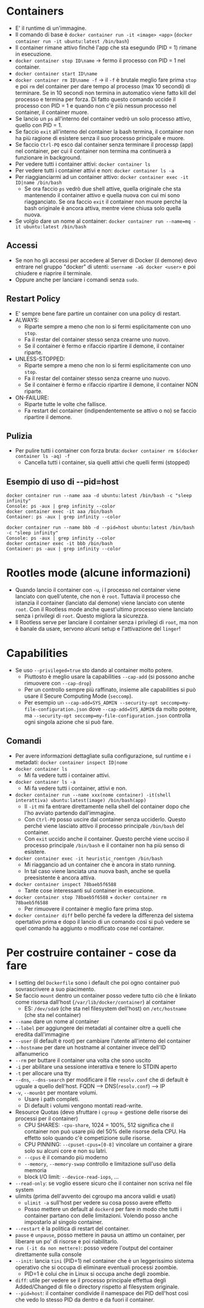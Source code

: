 # Containers
* E' il runtime di un'immagine.
* Il comando di base è `docker container run -it <image> <app>` (`docker container run -it ubuntu:latest /bin/bash`)
* Il container rimane attivo finché l'app che sta esegundo (PID = 1) rimane in esecuzione.
* `docker container stop ID\name` -> fermo il processo con PID = 1 nel container.
* `docker container start ID\name`
* `docker container rm ID\name -f` -> il `-f` è brutale meglio fare prima `stop` e poi `rm` del container per dare tempo al processo (max 10 secondi) di terminare. Se in 10 secondi non termina in automatico viene fatto kill del processo e termina per forza. Di fatto questo comando uccide il processo con PID = 1 e quando non c'è più nessun processo nel container, il container muore.
* Se lancio un `ps` all'interno del container vedrò un solo processo attivo, quello con PID = 1.
* Se faccio `exit` all'interno del container la bash termina, il container non ha più ragione di esistere senza il suo processo principale e muore.
* Se faccio `Ctrl-PQ` esco dal container senza terminare il processp (app) nel container, per cui il container non termina ma continuerà a funzionare in background.
* Per vedere tutti i container attivi: `docker container ls`
* Per vedere tutti i container attivi e non: `docker container ls -a`
* Per riaggianciarmi ad un container attivo: `docker container exec -it ID|name /bin/bash`
    * Se ora faccio `ps` vedrò due shell attive, quella originale che sta mantenendo il container attivo e quella nuova con cui mi sono riagganciato. Se ora faccio `exit` il container non muore perché la bash originale è ancora attiva, mentre viene chiusa solo quella nuova.
* Se volgio dare un nome al container: `docker container run --name=mq -it ubuntu:latest /bin/bash`

## Accessi
* Se non ho gli accessi per accedere al Server di Docker (il demone) devo entrare nel gruppo "docker" di utenti: `username -aG docker <user>` e poi chiudere e riaprire il terminale.
 * Oppure anche per lanciare i comandi senza `sudo`. 

## Restart Policy
* E' sempre bene fare partire un container con una policy di restart.
* ALWAYS:
    * Riparte sempre a meno che non lo si fermi esplicitamente con uno `stop`.
    * Fa il restar del container stesso senza crearne uno nuovo.
    * Se il container è fermo e rifaccio ripartire il demone, il container riparte.
* UNLESS-STOPPED:
    * Riparte sempre a meno che non lo si fermi esplicitamente con uno `stop`.
    * Fa il restar del container stesso senza crearne uno nuovo.
    * Se il container è fermo e rifaccio ripartire il demone, il container NON riparte.
* ON-FAILURE:
    * Riparte tutte le volte che fallisce.
    * Fa restart del container (indipendentemente se attivo o no) se faccio ripartire il demone.

## Pulizia
* Per pulire tutti i container con forza bruta: `docker container rm $(docker container ls -aq) -f`
    * Cancella tutti i container, sia quelli attivi che quelli fermi (stopped)

## Esempio di uso di --pid=host
```
docker container run --name aaa -d ubuntu:latest /bin/bash -c "sleep infinity"
Console: ps -aux | grep infinity --color
docker container exec -it aaa /bin/bash
Container: ps -aux | grep infinity --color

docker container run --name bbb -d --pid=host ubuntu:latest /bin/bash -c "sleep infinity"
Console: ps -aux | grep infinity --color
docker container exec -it bbb /bin/bash
Container: ps -aux | grep infinity --color
```

# Rootles mode (alcune informazioni)
* Quando lancio il container con `-u`, i l processo nel container viene lanciato con quell'utente, che non è `root`. Tuttavia il processo che istanzia
il container (lanciato dal demone) viene lanciato con utente `root`.
Con il Rootless mode anche quest'ultimo processo viene lanciato senza i privilegi di `root`. Questo migliora la sicurezza.
* Il Rootless serve per lanciare il container senza i privilegi di `root`, ma non è banale da usare, servono alcuni setup e l'attivazione del `linger`!

# Capabilities
* Se uso `--privileged=true` sto dando al container molto potere. 
  * Piuttosto è meglio usare la capabilities `--cap-add` (si possono anche rimuovere con `--cap-drop`) 
  * Per un controllo sempre più raffinato, insieme alle capabilities si può usare il Secure Computing Mode (`seccomp`). 
  * Per esempio un `--cap-add=SYS_ADMIN --security-opt seccomp=my-file-configuration.json` dove `--cap-add=SYS_ADMIN` da molto potere, ma `--security-opt seccomp=my-file-configuration.json` controlla ogni singola azione che si può fare.

## Comandi
* Per avere informazioni dettagliate sulla configurazione, sul runtime e i metadati: `docker container inspect ID|nome`
* `docker container ls`
  * Mi fa vedere tutti i container attivi.
* `docker container ls -a`
  * Mi fa vedere tutti i container, attivi e non.
* `docker container run --name xxx(nome container) -it(shell interattiva) ubuntu:latest(image) /bin/bash(app)`
  * Il `-it` mi fa entrare direttamente nella shell del container dopo che l'ho avviato partendo dall'immagine.
  * Con `Ctrl-PQ` posso uscire dal container senza ucciderlo. Questo perché viene lasciato attivo il processo principale `/bin/bash` del container.
  * Con `exit` uccido anche il container. Questo perché viene ucciso il processo principale `/bin/bash` e il container non ha più senso di esistere.
* `docker container exec -it heuristic_roentgen /bin/bash`
  * Mi riaggancio ad un container che è ancora in stato running.
  * In tal caso viene lanciata una nuova bash, anche se quella preesistente è ancora attiva.
* `docker container inspect 78baeb5f6588`
  * Tante cose interessanti sul container in esecuzione.
* `docker container stop 78baeb5f6588` + `docker container rm 78baeb5f6588`
  * Per rimuovere il container è meglio fare prima stop.
* `docker container diff` bello perché fa vedere la differenza del sistema opertativo prima e dopo il lancio di un comando così si può vedere se quel comando ha aggiunto o modificato cose nel container.

# Per costruire container - cose da fare
* I setting del `Dockerfile` sono i default che poi ogno container può sovrascrivere a suo piacimento.
* Se faccio `mount` dentro un container posso vedere tutto ciò che è linkato come risorsa dall'host (`/var/lib/docker/container`) al container
  * ES: `/dev/sda9` (che sta nel filesystem dell'host) on `/etc/hostname` (che sta nel container) 
* `--name` dare un nome al container
* `--label` per aggiungere dei metadati al container oltre a quelli che eredita dall'immagine
* `--user` (il default è root) per cambiare l'utente all'interno del container
* `--hostname` per dare un hostname al container invece dell'ID alfanumerico
* `--rm` per buttare il container una volta che sono uscito
* `-i` per abilitare una sessione interattiva e tenere lo STDIN aperto
* `-t` per allocare una tty
* `--dns`, `--dns-search` per modificare il file `resolv.conf` che di default è uguale a quello dell'host. FQDN --> DNS(`resolv.conf`) --> IP
* `-v`, `--mounbt` per montare volumi. 
  * Usare i path completi. 
  * Di default i volumi vengono montati read-write.
* Resource Quotas (devo sfruttare i `cgroup` = gestione delle risorse dei processi per il container)
  * CPU SHARES: `-cpu-share`, 1024 = 100%, 512 significa che il container non può usare più del 50% delle risorse della CPU. Ha effetto solo quando c'è competizione sulle risorse. 
  * CPU PINNING: `--cpuset-cpus=[0-8]` vincolare un container a girare solo su alcuni core e non su latri.
  * `--cpus` è il comando più moderno
  * `--memory`, `--memory-swap` controllo e limitazione sull'uso della memoria
  * block I/O limit: `--device-read-iops`, ...
* `--read-only`: se voglio essere sicuro che il container non scriva nel file system
* ulimits (prima dell'avvento dei cgroupo ma ancora validi e usati)
  * `ulimit -a` sull'host per vedere su cosa posso avere effetto 
  * Posso mettere un default al `dockerd` per fare in modo che tutti i container partano con delle limitazioni. Volendo posso anche impostarlo al singolo container.
* `--restart` è la politica di restart del container.
* `pause` e `unpause`, posso mettere in pausa un attimo un container, per liberare un po' di risorse e poi riabilitarlo.
* `run (-it da non mettere)`: posso vedere l'output del container direttamente sulla console
* `--init`: lancia `tini` (PID=1) nel container che è un leggerissimo sistema operativo che si occupa di eliminare eventuali processi zoombie.
  * PID=1 è colui che in Linux si occupa anche degli zoombie.
* `diff`: utile per vedere se il processo  principale effettua degli Added/Changed di file o directory rispetto al filesystem originale.
* `--pid=host`: il container condivide il namespace dei PID dell'host così che vedo lo stesso PID da dentro e da fuori il container.